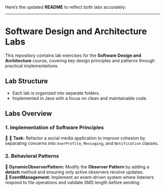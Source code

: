 Here’s the updated **README** to reflect both labs accurately:

---

# **Software Design and Architecture Labs**

This repository contains lab exercises for the **Software Design and Architecture** course, covering key design principles and patterns through practical implementations.

## **Lab Structure**

- Each lab is organized into separate folders.
- Implemented in Java with a focus on clean and maintainable code.

## **Labs Overview**

### **1. Implementation of Software Principles**

🔹 🔹 **Task:** Refactor a social media application to improve cohesion by separating concerns into `UserProfile`, `Messaging`, and `Notification` classes.

### **2. Behavioral Patterns**

🔹 **DynamicObserverPattern:** Modify the **Observer Pattern** by adding a **detach** method and ensuring only active observers receive updates.  
🔹 **EventManagement:** Implement an event-driven system where listeners respond to file operations and validate SMS length before sending.
